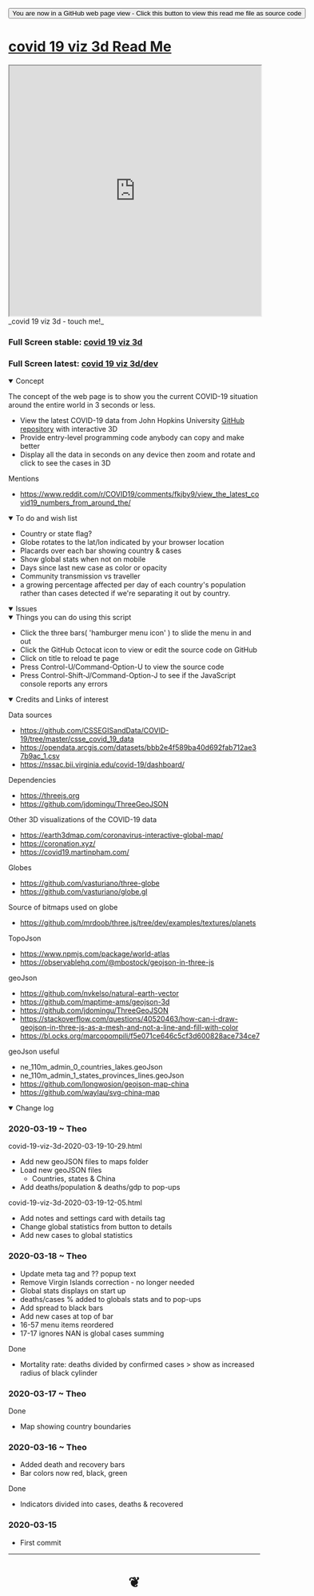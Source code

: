 <span style=display:none; >[You are now in a GitHub source code view - click this link to view Read Me file as a web page]( https://ladybug-tools.github.io/spider-covid-19-viz-3d/readme.html "View file as a web page." ) </span>

<div><input type=button onclick=window.location.href="https://github.com/ladybug-tools/spider-covid-19-viz-3d/";
value='You are now in a GitHub web page view - Click this button to view this read me file as source code' ></div>


# [covid 19 viz 3d Read Me]( #README.md )


<iframe src=https://ladybug-tools.github.io/spider-covid-19-viz-3d/ width=100% height=500px >Iframes are not viewable in GitHub source code view</iframe>
_covid 19 viz 3d - touch me!_

### Full Screen stable: [covid 19 viz 3d]( https://ladybug-tools.github.io/spider-covid-19-viz-3d/ )

### Full Screen latest: [covid 19 viz 3d/dev ]( https://ladybug-tools.github.io/spider-covid-19-viz-3d/dev/ )


<details open >
<summary>Concept</summary>

The concept of the web page is to show you the current COVID-19 situation around the entire world in 3 seconds or less.

* View the latest COVID-19 data from John Hopkins University [GitHub repository]( https://github.com/CSSEGISandData/COVID-19/tree/master/csse_covid_19_data ) with interactive 3D
* Provide entry-level programming code anybody can copy and make better
* Display all the data in seconds on any device then zoom and rotate and click to see the cases in 3D

Mentions

* https://www.reddit.com/r/COVID19/comments/fkjby9/view_the_latest_covid19_numbers_from_around_the/

</details>

<details open >
<summary>To do and wish list </summary>

* Country or state flag?
* Globe rotates to the lat/lon indicated by your browser location
* Placards over each bar showing country & cases
* Show global stats when not on mobile
* Days since last new case as color or opacity
* Community transmission vs traveller
* a growing percentage affected per day of each country's population rather than cases detected if we're separating it out by country.



</details>

<details open >
<summary>Issues </summary>


</details>

<details open >
<summary> Things you can do using this script</summary>

* Click the three bars( 'hamburger menu icon' ) to slide the menu in and out
* Click the GitHub Octocat icon to view or edit the source code on GitHub
* Click on title to reload te page
* Press Control-U/Command-Option-U to view the source code
* Press Control-Shift-J/Command-Option-J to see if the JavaScript console reports any errors

</details>

<details open >
<summary>Credits and Links of interest</summary>

Data sources

* https://github.com/CSSEGISandData/COVID-19/tree/master/csse_covid_19_data
* https://opendata.arcgis.com/datasets/bbb2e4f589ba40d692fab712ae37b9ac_1.csv
* https://nssac.bii.virginia.edu/covid-19/dashboard/


Dependencies

* https://threejs.org
* https://github.com/jdomingu/ThreeGeoJSON


Other 3D visualizations of the COVID-19 data

* https://earth3dmap.com/coronavirus-interactive-global-map/
* https://coronation.xyz/
* https://covid19.martinpham.com/

Globes

* https://github.com/vasturiano/three-globe
* https://github.com/vasturiano/globe.gl


Source of bitmaps used on globe

* https://github.com/mrdoob/three.js/tree/dev/examples/textures/planets

TopoJson

* https://www.npmjs.com/package/world-atlas
* https://observablehq.com/@mbostock/geojson-in-three-js

geoJson

* https://github.com/nvkelso/natural-earth-vector
* https://github.com/maptime-ams/geojson-3d
* https://github.com/jdomingu/ThreeGeoJSON
* https://stackoverflow.com/questions/40520463/how-can-i-draw-geojson-in-three-js-as-a-mesh-and-not-a-line-and-fill-with-color
* https://bl.ocks.org/marcopompili/f5e071ce646c5cf3d600828ace734ce7


geoJson useful

* ne_110m_admin_0_countries_lakes.geoJson
* ne_110m_admin_1_states_provinces_lines.geoJson
* https://github.com/longwosion/geojson-map-china
* https://github.com/waylau/svg-china-map


</details>


<details open >
<summary>Change log </summary>

### 2020-03-19 ~ Theo

covid-19-viz-3d-2020-03-19-10-29.html

* Add new geoJSON files to maps folder
* Load new geoJSON files
	* Countries, states & China
* Add deaths/population & deaths/gdp to pop-ups

covid-19-viz-3d-2020-03-19-12-05.html

* Add notes and settings card with details tag
* Change global statistics from button to details
* Add new cases to global statistics





### 2020-03-18 ~ Theo


* Update meta tag and ?? popup text
* Remove Virgin Islands correction - no longer needed
* Global stats displays on start up
* deaths/cases % added to globals stats and to pop-ups
* Add spread to black bars
* Add new cases at top of bar
* 16-57 menu items reordered
* 17-17 ignores NAN is global cases summing

Done

* Mortality rate: deaths divided by confirmed cases > show as increased radius of black cylinder

### 2020-03-17 ~ Theo

Done

* Map showing country boundaries

### 2020-03-16 ~ Theo

* Added death and recovery bars
* Bar colors now red, black, green

Done

* Indicators divided into cases, deaths & recovered

### 2020-03-15

* First commit

</details>

***

# <center title="hello!" ><a href=javascript:window.scrollTo(0,0); style=text-decoration:none; > ❦ </a></center>
